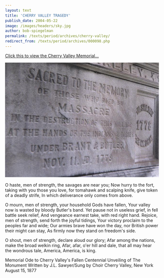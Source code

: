 ```yaml
---
layout: text
title: 'CHERRY VALLEY TRAGEDY'
publish_date: 2004-05-22
image: /images/headers/sky.jpg
author: bob-spiegelman
permalink: /texts/period/archives/cherry-valley/
redirect_from: /texts/period/archives/000098.php
---
```

[Click this to view the Cherry Valley Memorial...](/images/period/CV-Massacre-Monument.jpg)

![Cherry Valley Memorial](/images/thumbs/CV-Massacre-Monument-thumb.jpg)


O haste, men of strength, the savages are near you;
Now hurry to the fort, taking with you those you love,
for tomahawk and scalping knife, give token of a deadly strife,
In which deliverance only comes from above.

O mourn, men of strength, your household Gods have fallen,
Your valley now is wasted by bloody Butler's band.
Yet pause not in useless grief, in fell battle seek relief,
And vengeance earnest take, with red right hand.
Rejoice, men of strength, send forth the joyful tidings,
Your victory proclaim to the peoples far and wide;
Our armies brave have won the day, nor British power their might can stay,
As firmly now they stand on freedom's side.

O shout, men of strength, declare aloud our glory;
Afar among the nations, make the broad welkin ring,
Afar, afar, o'er hill and dale, that all may hear the wondrous tale,
America, America, is king.

Memorial Ode to Cherry Valley's Fallen
Centennial Unveiling of The Monument
Written by J.L. Sawyer/Sung by Choir
Cherry Valley, New York
August 15, 1877
